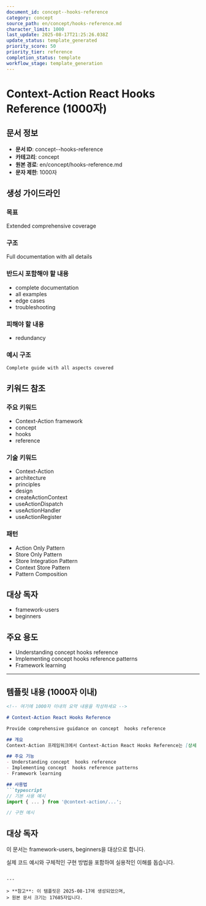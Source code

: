 ```yaml
---
document_id: concept--hooks-reference
category: concept
source_path: en/concept/hooks-reference.md
character_limit: 1000
last_update: 2025-08-17T21:25:26.038Z
update_status: template_generated
priority_score: 50
priority_tier: reference
completion_status: template
workflow_stage: template_generation
---
```


# Context-Action React Hooks Reference (1000자)

## 문서 정보
- **문서 ID**: concept--hooks-reference
- **카테고리**: concept
- **원본 경로**: en/concept/hooks-reference.md
- **문자 제한**: 1000자

## 생성 가이드라인

### 목표
Extended comprehensive coverage

### 구조
Full documentation with all details

### 반드시 포함해야 할 내용
- complete documentation
- all examples
- edge cases
- troubleshooting

### 피해야 할 내용  
- redundancy

### 예시 구조
```
Complete guide with all aspects covered
```

## 키워드 참조

### 주요 키워드
- Context-Action framework
- concept
- hooks
- reference

### 기술 키워드
- Context-Action
- architecture
- principles
- design
- createActionContext
- useActionDispatch
- useActionHandler
- useActionRegister

### 패턴
- Action Only Pattern
- Store Only Pattern
- Store Integration Pattern
- Context Store Pattern
- Pattern Composition

## 대상 독자
- framework-users
- beginners

## 주요 용도
- Understanding concept  hooks reference
- Implementing concept  hooks reference patterns
- Framework learning

---

## 템플릿 내용 (1000자 이내)

```markdown
<!-- 여기에 1000자 이내의 요약 내용을 작성하세요 -->

# Context-Action React Hooks Reference

Provide comprehensive guidance on concept  hooks reference

## 개요
Context-Action 프레임워크에서 Context-Action React Hooks Reference는 [상세 설명]의 역할을 담당합니다.

## 주요 기능
- Understanding concept  hooks reference
- Implementing concept  hooks reference patterns
- Framework learning

## 사용법
```typescript
// 기본 사용 예시
import { ... } from '@context-action/...';

// 구현 예시
```

## 대상 독자
이 문서는 framework-users, beginners을 대상으로 합니다.

실제 코드 예시와 구체적인 구현 방법을 포함하여 실용적인 이해를 돕습니다.
```

---

> **참고**: 이 템플릿은 2025-08-17에 생성되었으며, 
> 원본 문서 크기는 17685자입니다.

